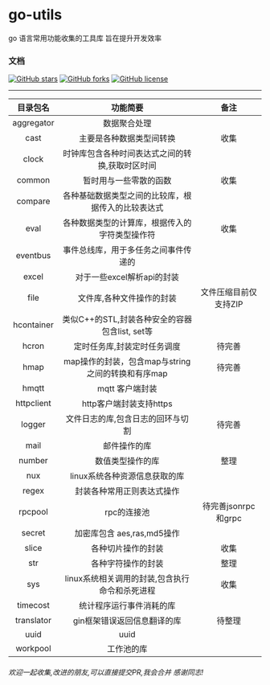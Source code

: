 # go-utils
go 语言常用功能收集的工具库
旨在提升开发效率

### 文档

[![GitHub stars](https://img.shields.io/github/stars/spider6man/go-utils)](https://github.com/spider6man/go-utils/stargazers)
[![GitHub forks](https://img.shields.io/github/forks/spider6man/go-utils)](https://github.com/spider6man/go-utils/network)
[![GitHub license](https://img.shields.io/github/license/spider6man/go-utils)](https://github.com/spider6man/go-utils/blob/master/LICENSE)

---------------------------------------------------------------------------------------------------------------------------------

|  目录包名   |                           功能简要                           |         备注         |
| :---------: | :----------------------------------------------------------: | :------------------: |
|     aggregator     |   数据聚合处理          |              |
|     cast     |   主要是各种数据类型间转换          |     收集         |
|    clock    |  时钟库包含各种时间表达式之间的转换,获取时区时间|                      | 收集
|  common  |                  暂时用与一些零散的函数                   |         收集         |
|    compare    |         各种基础数据类型之间的比较库，根据传入的比较表达式          |           |
|    eval    |  各种数据类型的计算库，根据传入的字符类型操作符     |      收集          |
|   eventbus   |       事件总线库，用于多任务之间事件传递的 |                      |   
|   excel   | 对于一些excel解析api的封装 |                      |
|   file    |   文件库,各种文件操作的封装       |         文件压缩目前仅支持ZIP             |
|    hcontainer    |   类似C++的STL,封装各种安全的容器包含list, set等 |          |
|    hcron     |  定时任务库,封装定时任务调度   |    待完善                  |
|    hmap    |  map操作的封装，包含map与string之间的转换和有序map   |待完善 |                 |
|    hmqtt    |  mqtt 客户端封装   | |                 |
|    httpclient    |  http客户端封装支持https   | |                 |
|    logger    |    文件日志的库,包含日志的回环与切割    |             待完善         |
|    mail    |        邮件操作的库       |                      |
|   number    |                    数值类型操作的库                     | 整理 |
|    nux     |   linux系统各种资源信息获取的库    |                      |  收集
| regex |        封装各种常用正则表达式操作        |                      |  收集  |
| rpcpool |        rpc的连接池       |    待完善jsonrpc和grpc                  |   |
|   secret   |                       加密库包含 aes,ras,md5操作             |                      |
|   slice    |                           各种切片操作的封装                 |       收集       |
|  str   |              各种字符操作的封装                    |   整理 |
|     sys     | linux系统相关调用的封装,包含执行命令和杀死进程   |   收集           |
|  timecost   |                          统计程序运行事件消耗的库         |                      |
|    translator    | gin框架错误返回信息翻译的库       |      待整理                |
|    uuid    |    uuid                |               |
|  workpool   |   工作池的库            |                       |
  
###### 欢迎一起收集,改进的朋友,可以直接提交PR,我会合并 感谢同志!

